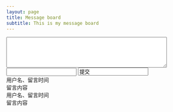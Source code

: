 ```yaml
---
layout: page
title: Message board
subtitle: This is my message board
---
```


<div>
    <!-- 输入部分 -->
    <div>
        <textarea cols="50" rows="5"></textarea>
        <input type="text">
        <input type="sublit" value="提交">
    </div>
    <!-- 显示部分 --> 
    <div>
        <div>
            用户名、留言时间<br>
            留言内容
        </div>
        <div>
            用户名、留言时间<br>
            留言内容
        </div>
    </div>
</div>